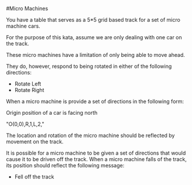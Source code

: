 #Micro Machines

You have a table that serves as a 5*5 grid based track for a set of
micro machine cars.

For the purpose of this kata, assume we are only dealing with
one car on the track.

These micro machines have a limitation of only being able to move
ahead.

They do, however, respond to being rotated in either of the following
directions:

* Rotate Left
* Rotate Right

When a micro machine is provide a set of directions in the following
form:

Origin position of a car is facing north

"O(0,0),R,1,L,2,"

The location and rotation of the micro machine should be reflected
by movement on the track.

It is possible for a micro machine to be given a set of directions
that would cause it to be driven off the track. When a micro
machine falls of the track, its position should reflect the following
message:

* Fell off the track


